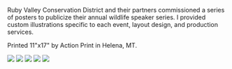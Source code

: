 Ruby Valley Conservation District and their partners commissioned a series of posters to publicize their annual wildlife speaker series. I provided custom illustrations specific to each event, layout design, and production services. 

Printed 11"x17" by Action Print in Helena, MT.

<img src="/design-portfolio/wildlife-speaker-series/WildlifeSpeakerSeries_full.jpg">

<img src="/design-portfolio/wildlife-speaker-series/grayling_full.jpg">

<img src="/design-portfolio/wildlife-speaker-series/pollinators_full.jpg">

<img src="/design-portfolio/wildlife-speaker-series/swans_full.jpg">

<img src="/design-portfolio/wildlife-speaker-series/overview_full.jpg">

